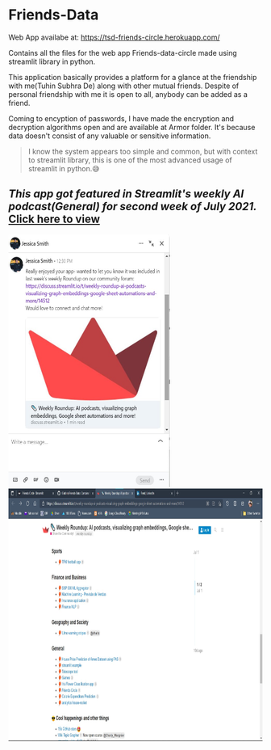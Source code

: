 # Friends-Data
Web App availabe at: https://tsd-friends-circle.herokuapp.com/

Contains all the files for the web app Friends-data-circle made using streamlit library in python.

This application basically provides a platform for a glance at the friendship with me(Tuhin Subhra De) along with other mutual friends.
Despite of personal friendship with me it is open to all, anybody can be added as a friend.

Coming to encyption of passwords, I have made the encryption and decryption algorithms open and are available at Armor folder. It's because data doesn't consist of any valuable or sensitive information.

>I know the system appears too simple and common, but with context to streamlit library, this is one of the most advanced usage of streamlit in python.😅

## _This app got featured in Streamlit's weekly AI podcast(General) for second week of July 2021._ [Click here to view](https://discuss.streamlit.io/t/weekly-roundup-ai-podcasts-visualizing-graph-embeddings-google-sheet-automations-and-more/14512)
<!--[Click here to view](https://discuss.streamlit.io/t/weekly-roundup-ai-podcasts-visualizing-graph-embeddings-google-sheet-automations-and-more/14512)-->


<img src="https://github.com/Gituhin/Friends-Data/blob/main/message%20Jessica-streamlit.jpg" height=500 width=320/>  <img src="https://github.com/Gituhin/Friends-Data/blob/main/friends-circle-podcasted.jpg" height=500 width=650/>
